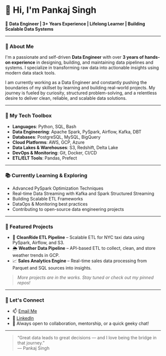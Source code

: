 # 👋 Hi, I'm Pankaj Singh

🚀 **Data Engineer | 3+ Years Experience | Lifelong Learner | Building Scalable Data Systems**

---

### 🧠 About Me

I'm a passionate and self-driven **Data Engineer** with over **3 years of hands-on experience** in designing, building, and maintaining data pipelines and systems. I specialize in transforming raw data into actionable insights using modern data stack tools.

I am currently working as a Data Engineer and constantly pushing the boundaries of my skillset by learning and building real-world projects. My journey is fueled by curiosity, structured problem-solving, and a relentless desire to deliver clean, reliable, and scalable data solutions.

---

### 💼 My Tech Toolbox

- **Languages**: Python, SQL, Bash
- **Data Engineering**: Apache Spark, PySpark, Airflow, Kafka, DBT
- **Databases**: PostgreSQL, MySQL, BigQuery
- **Cloud Platforms**: AWS, GCP, Azure
- **Data Lakes & Warehouses**: S3, Redshift, Delta Lake
- **DevOps & Monitoring**: Git, Docker, CI/CD
- **ETL/ELT Tools**: Pandas, Prefect

---

### 📚 Currently Learning & Exploring

- Advanced PySpark Optimization Techniques
- Real-time Data Streaming with Kafka and Spark Structured Streaming
- Building Scalable ETL Frameworks
- DataOps & Monitoring best practices
- Contributing to open-source data engineering projects

---

### 📂 Featured Projects

- 🔁 **CleanRide ETL Pipeline** – Scalable ETL for NYC taxi data using PySpark, Airflow, and S3.
- 🌦️ **Weather Data Pipeline** – API-based ETL to collect, clean, and store weather trends in GCP.
- 📈 **Sales Analytics Engine** – Real-time sales data processing from Parquet and SQL sources into insights.

> *More projects are in the works. Stay tuned or check out my pinned repos!*

---

### 📢 Let's Connect

- 📫 [Email Me](mailto:pankajaswal2018@gmail.com)
- 💼 [LinkedIn](https://www.linkedin.com/in/pankaj-singh-9a46a61b3/)
- 🔄 Always open to collaboration, mentorship, or a quick geeky chat!

---

> “Great data leads to great decisions — and I love being the bridge in that journey.”  
> — Pankaj Singh

